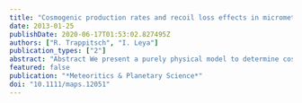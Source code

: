 ```yaml
---
title: "Cosmogenic production rates and recoil loss effects in micrometeorites and interplanetary dust particles"
date: 2013-01-25
publishDate: 2020-06-17T01:53:02.827495Z
authors: ["R. Trappitsch", "I. Leya"]
publication_types: ["2"]
abstract: "Abstract We present a purely physical model to determine cosmogenic production rates for noble gases and radionuclides in micrometeorites (MMs) and interplanetary dust particles (IDPs) by solar cosmic-rays (SCR) and galactic cosmic-rays (GCR) fully considering recoil loss effects. Our model is based on various nuclear model codes to calculate recoil cross sections, recoil ranges, and finally the percentages of the cosmogenic nuclides that are lost as a function of grain size, chemical composition of the grain, and the spectral distribution of the projectiles. The main advantage of our new model compared with earlier approaches is that we consider the entire SCR particle spectrum up to 240 MeV and not only single energy points. Recoil losses for GCR-produced nuclides are assumed to be equal to recoil losses for SCR-produced nuclides. Combining the model predictions with Poynting-Robertson orbital lifetimes, we calculate cosmic-ray exposure ages for recently studied MMs, cosmic spherules, and IDPs. The ages for MMs and the cosmic-spherule are in the range <2.2–233 Ma, which corresponds, according to the Poynting-Robertson drag, to orbital distances in the range 4.0–34 AU. For two IDPs, we determine exposure ages of longer than 900 Ma, which corresponds to orbital distances larger than 150 AU. The orbital distance in the range 4–6 AU for one MM and the cosmic spherule indicate an origin either in the asteroid belt or release from comets coming either from the Kuiper Belt or the Oort Cloud. Three of the studied MMs have orbital distances in the range 23–34 AU, clearly indicating a cometary origin, either from short-period comets from the Kuiper Belt or from the Oort Cloud. The two IDPs have orbital distances of more than 150 AU, indicating an origin from Oort Cloud comets."
featured: false
publication: "*Meteoritics & Planetary Science*"
doi: "10.1111/maps.12051"
---
```


